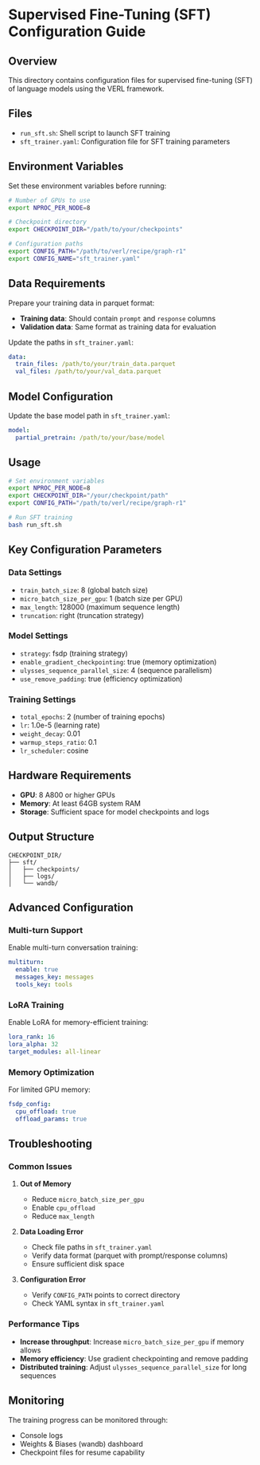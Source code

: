 # Supervised Fine-Tuning (SFT) Configuration Guide

## Overview

This directory contains configuration files for supervised fine-tuning (SFT) of language models using the VERL framework.

## Files

- `run_sft.sh`: Shell script to launch SFT training
- `sft_trainer.yaml`: Configuration file for SFT training parameters

## Environment Variables

Set these environment variables before running:

```bash
# Number of GPUs to use
export NPROC_PER_NODE=8

# Checkpoint directory
export CHECKPOINT_DIR="/path/to/your/checkpoints"

# Configuration paths
export CONFIG_PATH="/path/to/verl/recipe/graph-r1"
export CONFIG_NAME="sft_trainer.yaml"
```

## Data Requirements

Prepare your training data in parquet format:

- **Training data**: Should contain `prompt` and `response` columns
- **Validation data**: Same format as training data for evaluation

Update the paths in `sft_trainer.yaml`:

```yaml
data:
  train_files: /path/to/your/train_data.parquet
  val_files: /path/to/your/val_data.parquet
```

## Model Configuration

Update the base model path in `sft_trainer.yaml`:

```yaml
model:
  partial_pretrain: /path/to/your/base/model
```

## Usage

```bash
# Set environment variables
export NPROC_PER_NODE=8
export CHECKPOINT_DIR="/your/checkpoint/path"
export CONFIG_PATH="/path/to/verl/recipe/graph-r1"

# Run SFT training
bash run_sft.sh
```

## Key Configuration Parameters

### Data Settings

- `train_batch_size`: 8 (global batch size)
- `micro_batch_size_per_gpu`: 1 (batch size per GPU)
- `max_length`: 128000 (maximum sequence length)
- `truncation`: right (truncation strategy)

### Model Settings

- `strategy`: fsdp (training strategy)
- `enable_gradient_checkpointing`: true (memory optimization)
- `ulysses_sequence_parallel_size`: 4 (sequence parallelism)
- `use_remove_padding`: true (efficiency optimization)

### Training Settings

- `total_epochs`: 2 (number of training epochs)
- `lr`: 1.0e-5 (learning rate)
- `weight_decay`: 0.01
- `warmup_steps_ratio`: 0.1
- `lr_scheduler`: cosine

## Hardware Requirements

- **GPU**: 8 A800 or higher GPUs
- **Memory**: At least 64GB system RAM
- **Storage**: Sufficient space for model checkpoints and logs

## Output Structure

```
CHECKPOINT_DIR/
├── sft/
│   ├── checkpoints/
│   ├── logs/
│   └── wandb/
```

## Advanced Configuration

### Multi-turn Support

Enable multi-turn conversation training:

```yaml
multiturn:
  enable: true
  messages_key: messages
  tools_key: tools
```

### LoRA Training

Enable LoRA for memory-efficient training:

```yaml
lora_rank: 16
lora_alpha: 32
target_modules: all-linear
```

### Memory Optimization

For limited GPU memory:

```yaml
fsdp_config:
  cpu_offload: true
  offload_params: true
```

## Troubleshooting

### Common Issues

1. **Out of Memory**

   - Reduce `micro_batch_size_per_gpu`
   - Enable `cpu_offload`
   - Reduce `max_length`

2. **Data Loading Error**

   - Check file paths in `sft_trainer.yaml`
   - Verify data format (parquet with prompt/response columns)
   - Ensure sufficient disk space

3. **Configuration Error**
   - Verify `CONFIG_PATH` points to correct directory
   - Check YAML syntax in `sft_trainer.yaml`

### Performance Tips

- **Increase throughput**: Increase `micro_batch_size_per_gpu` if memory allows
- **Memory efficiency**: Use gradient checkpointing and remove padding
- **Distributed training**: Adjust `ulysses_sequence_parallel_size` for long sequences

## Monitoring

The training progress can be monitored through:

- Console logs
- Weights & Biases (wandb) dashboard
- Checkpoint files for resume capability
